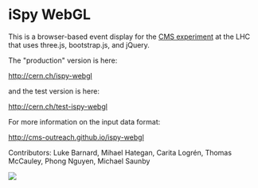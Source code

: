 iSpy WebGL
==========

This is a browser-based event display for the <a href="http://cern.ch/cms" target="_blank">CMS experiment</a> at the LHC that uses
three.js, bootstrap.js, and jQuery.

The "production" version is here:

<a target="_blank" href="http://cern.ch/ispy-webgl">http://cern.ch/ispy-webgl</a>

and the test version is here:

<a target="_blank" href="http://cern.ch/test-ispy-webgl">http://cern.ch/test-ispy-webgl</a>

For more information on the input data format:

<a target="_blank" href="http://cms-outreach.github.io/ispy-webgl">http://cms-outreach.github.io/ispy-webgl</a>

Contributors: Luke Barnard, Mihael Hategan, Carita Logrén, Thomas McCauley, Phong Nguyen, Michael Saunby

<img src="https://github.com/cms-outreach/ispy-webgl/blob/master/graphics/ispy-webgl-screenshot-0.9.6.png"></img>

